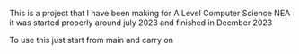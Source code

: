 This is a  project that I have been making for A Level Computer Science NEA it was started properly around july 2023 and finished in Decmber 2023

To use this just start from main and carry on
